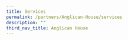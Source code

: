 ```yaml
---
title: Services
permalink: /partners/Anglican-House/services
description: ""
third_nav_title: Anglican House
---
```

